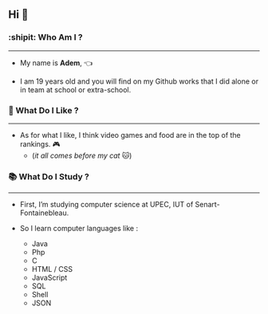## Hi  👋


### :shipit: Who Am I ? 
---

* My name is **Adem**, :point_left:

* I am 19 years old and you will find on my Github works that I did alone or in team at school or extra-school.







### 💫 What Do I Like ?
---

* As for what I like, I think video games and food are in the top of the rankings. :video_game:
  + (*it all comes before my cat* :cat:) 





### 📚 What Do I Study ?
---

* First, I’m studying computer science at UPEC, IUT of Senart-Fontainebleau.

* So I learn computer languages like :

  + Java
  + Php
  + C
  + HTML / CSS
  + JavaScript
  + SQL
  + Shell
  + JSON
  

